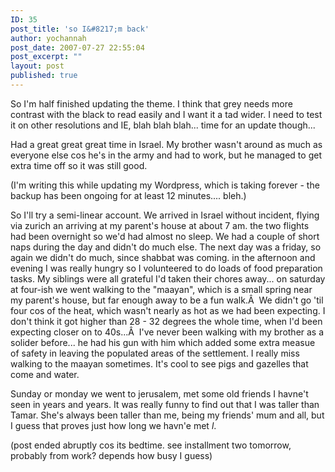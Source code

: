 ```yaml
---
ID: 35
post_title: 'so I&#8217;m back'
author: yochannah
post_date: 2007-07-27 22:55:04
post_excerpt: ""
layout: post
published: true
---
```

So I'm half finished updating the theme. I think that grey needs more contrast with the black to read easily and I want it a tad wider. I need to test it on other resolutions and IE, blah blah blah... time for an update though...

Had a great great great time in Israel. My brother wasn't around as much as everyone else cos he's in the army and had to work, but he managed to get extra time off so it was still good.

(I'm writing this while updating my Wordpress, which is taking forever - the backup has been ongoing for at least 12 minutes.... bleh.)

So I'll try a semi-linear account. We arrived in Israel without incident, flying via zurich an arriving at my parent's house at about 7 am. the two flights had been overnight so we'd had almost no sleep. We had a couple of short naps during the day and didn't do much else. The next day was a friday, so again we didn't do much, since shabbat was coming. in the afternoon and evening I was really hungry so I volunteered to do loads of food preparation tasks. My siblings were all grateful I'd taken their chores away... on saturday at four-ish we went walking to the "maayan", which is a small spring near my parent's house, but far enough away to be a fun walk.Â  We didn't go 'til four cos of the heat, which wasn't nearly as hot as we had been expecting. I don't think it got higher than 28 - 32 degrees the whole time, when I'd been expecting closer on to 40s...Â  I've never been walking with my brother as a solider before... he had his gun with him which added some extra measue of safety in leaving the populated areas of the settlement. I really miss walking to the maayan sometimes. It's cool to see pigs and gazelles that come and water.

Sunday or monday we went to jerusalem, met some old friends I havne't seen in years and years. It was really funny to find out that I was taller than Tamar. She's always been taller than me, being my friends' mum and all, but I guess that proves just how long we havn'e met *l*.

(post ended abruptly cos its bedtime. see installment two tomorrow, probably from work? depends how busy I guess)